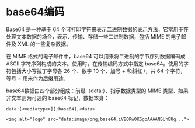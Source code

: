 # base64编码

Base64 是一种基于 64 个可打印字符来表示二进制数据的表示方法，它常用于在处理文本数据的场合，表示、传输、存储一些二进制数据，包括 MIME 的电子邮件及 XML 的一些复杂数据。

在 MIME 格式的电子邮件中，base64 可以用来将二进制的字节序列数据编码成 ASCII 字符序列构成的文本。使用时，在传输编码方式中指定 base64。使用的字符包括大小写拉丁字母各 26 个、数字 10 个、加号 + 和斜杠 /，共 64 个字符，等号 = 用来作为后缀用途。

base64数据由四个部分组成：前缀（data:）、指示数据类型的 MIME 类型、如果非文本则为可选的 base64 标记、数据本身：

```
data:[<mediatype>][;base64],<data>
```

```
<img alt="logo" src="data:image/png;base64,iVBORw0KGgoAAAANSUhEUg...">
```